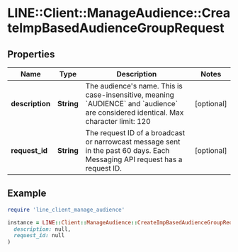 # LINE::Client::ManageAudience::CreateImpBasedAudienceGroupRequest

## Properties

| Name | Type | Description | Notes |
| ---- | ---- | ----------- | ----- |
| **description** | **String** | The audience&#39;s name. This is case-insensitive, meaning &#x60;AUDIENCE&#x60; and &#x60;audience&#x60; are considered identical. Max character limit: 120  | [optional] |
| **request_id** | **String** | The request ID of a broadcast or narrowcast message sent in the past 60 days. Each Messaging API request has a request ID.  | [optional] |

## Example

```ruby
require 'line_client_manage_audience'

instance = LINE::Client::ManageAudience::CreateImpBasedAudienceGroupRequest.new(
  description: null,
  request_id: null
)
```


